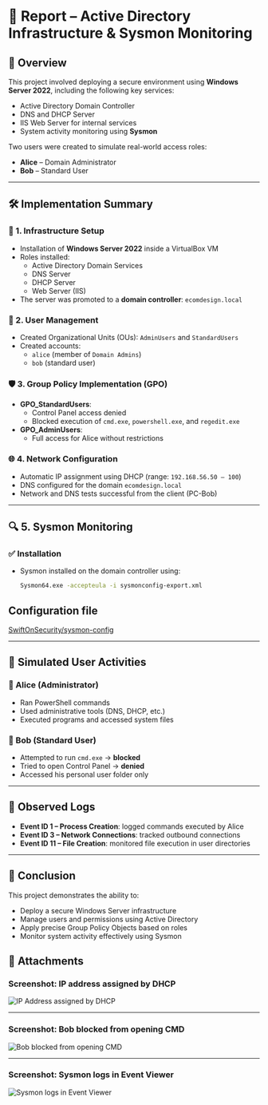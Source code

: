 # 🧾 Report – Active Directory Infrastructure & Sysmon Monitoring

## 📌 Overview

This project involved deploying a secure environment using **Windows Server 2022**, including the following key services:

- Active Directory Domain Controller
- DNS and DHCP Server
- IIS Web Server for internal services
- System activity monitoring using **Sysmon**

Two users were created to simulate real-world access roles:

- **Alice** – Domain Administrator
- **Bob** – Standard User

---

## 🛠️ Implementation Summary

### 🧱 1. Infrastructure Setup
- Installation of **Windows Server 2022** inside a VirtualBox VM
- Roles installed:
  - Active Directory Domain Services
  - DNS Server
  - DHCP Server
  - Web Server (IIS)
- The server was promoted to a **domain controller**: `ecomdesign.local`

### 👥 2. User Management
- Created Organizational Units (OUs): `AdminUsers` and `StandardUsers`
- Created accounts:
  - `alice` (member of `Domain Admins`)
  - `bob` (standard user)

### 🛡️ 3. Group Policy Implementation (GPO)
- **GPO_StandardUsers**:
  - Control Panel access denied
  - Blocked execution of `cmd.exe`, `powershell.exe`, and `regedit.exe`
- **GPO_AdminUsers**:
  - Full access for Alice without restrictions

### 🌐 4. Network Configuration
- Automatic IP assignment using DHCP (range: `192.168.56.50 – 100`)
- DNS configured for the domain `ecomdesign.local`
- Network and DNS tests successful from the client (PC-Bob)

---

## 🔍 5. Sysmon Monitoring

### ✅ Installation
- Sysmon installed on the domain controller using:
  ```bash
  Sysmon64.exe -accepteula -i sysmonconfig-export.xml

## Configuration file

[SwiftOnSecurity/sysmon-config](https://github.com/SwiftOnSecurity/sysmon-config)

---

## 🧪 Simulated User Activities

### 🔸 Alice (Administrator)

- Ran PowerShell commands  
- Used administrative tools (DNS, DHCP, etc.)  
- Executed programs and accessed system files

### 🔸 Bob (Standard User)

- Attempted to run `cmd.exe` → **blocked**  
- Tried to open Control Panel → **denied**  
- Accessed his personal user folder only

---

## 🧾 Observed Logs

- **Event ID 1 – Process Creation**: logged commands executed by Alice  
- **Event ID 3 – Network Connections**: tracked outbound connections  
- **Event ID 11 – File Creation**: monitored file execution in user directories

---

## 🔐 Conclusion

This project demonstrates the ability to:

- Deploy a secure Windows Server infrastructure  
- Manage users and permissions using Active Directory  
- Apply precise Group Policy Objects based on roles  
- Monitor system activity effectively using Sysmon


## 📸 Attachments

### Screenshot: IP address assigned by DHCP

![IP Address assigned by DHCP](screenshots/ip-address-dhcp.png)

---

### Screenshot: Bob blocked from opening CMD

![Bob blocked from opening CMD](screenshots/bob-blocked-cmd.png)

---

### Screenshot: Sysmon logs in Event Viewer

![Sysmon logs in Event Viewer](screenshots/sysmon-logs.png)
